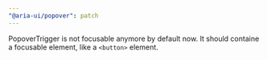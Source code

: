 ```yaml
---
"@aria-ui/popover": patch
---
```


PopoverTrigger is not focusable anymore by default now. It should containe a focusable element, like a `<button>` element.
